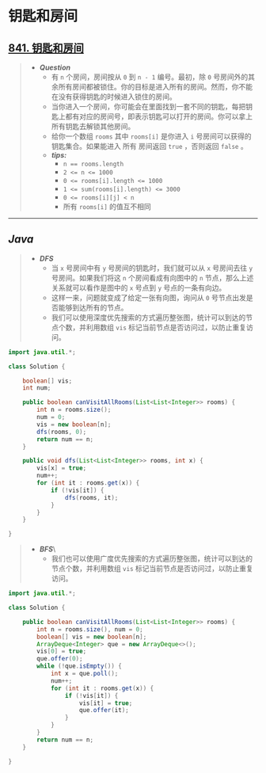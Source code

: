 # 钥匙和房间

## [841. 钥匙和房间](https://leetcode.cn/problems/keys-and-rooms/)

> - ***Question***
>   - 有 `n` 个房间，房间按从 `0` 到 `n - 1` 编号。最初，除 `0` 号房间外的其余所有房间都被锁住。你的目标是进入所有的房间。然而，你不能在没有获得钥匙的时候进入锁住的房间。
>   - 当你进入一个房间，你可能会在里面找到一套不同的钥匙，每把钥匙上都有对应的房间号，即表示钥匙可以打开的房间。你可以拿上所有钥匙去解锁其他房间。
>   - 给你一个数组 `rooms` 其中 `rooms[i]` 是你进入 `i` 号房间可以获得的钥匙集合。如果能进入 所有 房间返回 `true` ，否则返回 `false` 。
>   - ***tips:***
>     - `n == rooms.length`
>     - `2 <= n <= 1000`
>     - `0 <= rooms[i].length <= 1000`
>     - `1 <= sum(rooms[i].length) <= 3000`
>     - `0 <= rooms[i][j] < n`
>     - 所有 `rooms[i]` 的值互不相同

---

## *Java*

> - ***DFS***
>   - 当 `x` 号房间中有 `y` 号房间的钥匙时，我们就可以从 `x` 号房间去往 `y` 号房间。如果我们将这 `n` 个房间看成有向图中的 `n` 节点，那么上述关系就可以看作是图中的 `x` 号点到 `y` 号点的一条有向边。
>   - 这样一来，问题就变成了给定一张有向图，询问从 `0` 号节点出发是否能够到达所有的节点。
>   - 我们可以使用深度优先搜索的方式遍历整张图，统计可以到达的节点个数，并利用数组 `vis` 标记当前节点是否访问过，以防止重复访问。

```java
import java.util.*;

class Solution {

    boolean[] vis;
    int num;

    public boolean canVisitAllRooms(List<List<Integer>> rooms) {
        int n = rooms.size();
        num = 0;
        vis = new boolean[n];
        dfs(rooms, 0);
        return num == n;
    }

    public void dfs(List<List<Integer>> rooms, int x) {
        vis[x] = true;
        num++;
        for (int it : rooms.get(x)) {
            if (!vis[it]) {
                dfs(rooms, it);
            }
        }
    }

}
```

> - ***BFS***\
>   - 我们也可以使用广度优先搜索的方式遍历整张图，统计可以到达的节点个数，并利用数组 `vis` 标记当前节点是否访问过，以防止重复访问。

```java
import java.util.*;

class Solution {

    public boolean canVisitAllRooms(List<List<Integer>> rooms) {
        int n = rooms.size(), num = 0;
        boolean[] vis = new boolean[n];
        ArrayDeque<Integer> que = new ArrayDeque<>();
        vis[0] = true;
        que.offer(0);
        while (!que.isEmpty()) {
            int x = que.poll();
            num++;
            for (int it : rooms.get(x)) {
                if (!vis[it]) {
                    vis[it] = true;
                    que.offer(it);
                }
            }
        }
        return num == n;
    }

}
```
